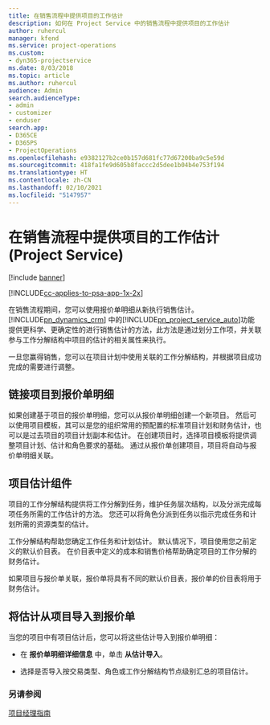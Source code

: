 ```yaml
---
title: 在销售流程中提供项目的工作估计
description: 如何在 Project Service 中的销售流程中提供项目的工作估计
author: ruhercul
manager: kfend
ms.service: project-operations
ms.custom:
- dyn365-projectservice
ms.date: 8/03/2018
ms.topic: article
ms.author: ruhercul
audience: Admin
search.audienceType:
- admin
- customizer
- enduser
search.app:
- D365CE
- D365PS
- ProjectOperations
ms.openlocfilehash: e9382127b2ce0b157d681fc77d67200ba9c5e59d
ms.sourcegitcommit: 418fa1fe9d605b8faccc2d5dee1b04b4e753f194
ms.translationtype: HT
ms.contentlocale: zh-CN
ms.lasthandoff: 02/10/2021
ms.locfileid: "5147957"
---
```

# <a name="provide-work-estimates-for-a-project-during-the-sales-process-project-service"></a>在销售流程中提供项目的工作估计 (Project Service)

[!include [banner](../includes/psa-now-project-operations.md)]

[!INCLUDE[cc-applies-to-psa-app-1x-2x](../includes/cc-applies-to-psa-app-1x-2x.md)]

在销售流程期间，您可以使用报价单明细从新执行销售估计。 [!INCLUDE[pn_dynamics_crm](../includes/pn-dynamics-crm.md)] 中的[!INCLUDE[pn_project_service_auto](../includes/pn-project-service-auto.md)]功能提供更科学、更确定性的进行销售估计的方法，此方法是通过划分工作项，并关联参与工作分解结构中项目的估计的相关属性来执行。  
  
 一旦您赢得销售，您可以在项目计划中使用关联的工作分解结构，并根据项目成功完成的需要进行调整。  
  
## <a name="link-a-project-to-a-quote-line"></a>链接项目到报价单明细  
 如果创建基于项目的报价单明细，您可以从报价单明细创建一个新项目。 然后可以使用项目模板，其可以是您的组织常用的预配置的标准项目计划和财务估计，也可以是过去项目的项目计划副本和估计。 在创建项目时，选择项目模板将提供调整项目计划、估计和角色要求的基础。 通过从报价单创建项目，项目将自动与报价单明细关联。  
  
## <a name="project-estimate-components"></a>项目估计组件  
 项目的工作分解结构提供将工作分解到任务，维护任务层次结构，以及分派完成每项任务所需的工作估计的方法。 您还可以将角色分派到任务以指示完成任务和计划所需的资源类型的估计。  
  
 工作分解结构帮助您确定工作任务和计划估计。 默认情况下，项目使用您之前定义的默认价目表。 在价目表中定义的成本和销售价格帮助确定项目的工作分解的财务估计。  
  
 如果项目与报价单关联，报价单将具有不同的默认价目表，报价单的价目表将用于财务估计。  
  
## <a name="import-estimates-from-a-project-into-a-quote"></a>将估计从项目导入到报价单  
 当您的项目中有项目估计后，您可以将这些估计导入到报价单明细：  
  
-   在 **报价单明细详细信息** 中，单击 **从估计导入**。 

-   选择是否导入按交易类型、角色或工作分解结构节点级别汇总的项目估计。  
  
### <a name="see-also"></a>另请参阅  
 [项目经理指南](../psa/project-manager-guide.md)
